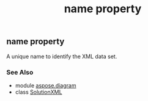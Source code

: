 ﻿---
title: name property
second_title: Aspose.Diagram for Python via .NET API References
description: 
type: docs
weight: 40
url: /python-net/aspose.diagram/solutionxml/name/
is_root: false
---

## name property


A unique name to identify the XML data set.

### See Also
* module [aspose.diagram](../../)
* class [SolutionXML](/diagram/python-net/aspose.diagram/solutionxml)
